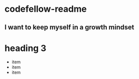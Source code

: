 # codefellow-readme

## I want to keep myself in a growth mindset





# heading 3
- item
- item
- item

